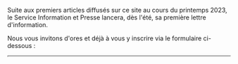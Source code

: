 Suite aux premiers articles diffusés sur ce site au cours du printemps 2023, le Service Information et Presse lancera, dès l'été, sa première lettre d'information.

Nous vous invitons d'ores et déjà à vous y inscrire via le formulaire ci-dessous :

<iframe title="Formulaire d'inscription à la lettre d'information" data-w-type="embedded"  src="http://links.comgouv.lu/wgt/0rj1l/vrs/form?c=f8d6a8de" style="height: 0; width:100%;"></iframe>
<script type="text/javascript" src="https://app.mailjet.com/pas-nc-embedded-v1.js"></script>